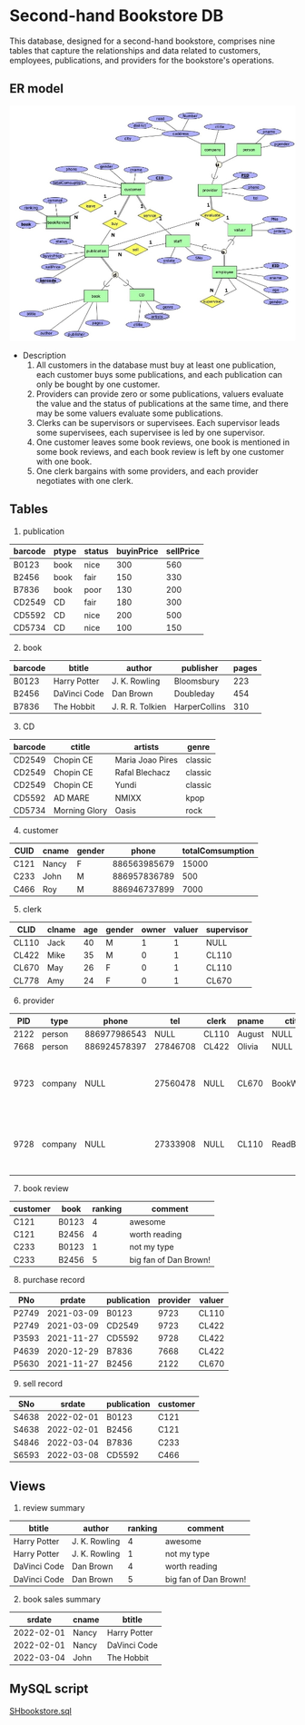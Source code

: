 # Second-hand Bookstore DB
This database, designed for a second-hand bookstore, comprises nine tables that capture the relationships and data related to customers, employees, publications, and providers for the bookstore's operations.

## ER model
![shbookshop](https://github.com/shansshe/SecondHand-Bookstore-DB/blob/main/SHbookstore.jpg)

- Description
    1.	All customers in the database must buy at least one publication, each customer buys some publications, and each publication can only be bought by one customer.
    2.	Providers can provide zero or some publications, valuers evaluate the value and the status of publications at the same time, and there may be some valuers evaluate some publications. 
    3.	Clerks can be supervisors or supervisees. Each supervisor leads some supervisees, each supervisee is led by one supervisor.
    4.	One customer leaves some book reviews, one book is mentioned in some book reviews, and each book review is left by one customer with one book.
    5.	One clerk bargains with some providers, and each provider negotiates with one clerk.


## Tables
1. publication

| barcode | ptype | status | buyinPrice | sellPrice |
|---------|-------|--------|------------|-----------|
| B0123   | book  | nice   |        300 |       560 |
| B2456   | book  | fair   |        150 |       330 |
| B7836   | book  | poor   |        130 |       200 |
| CD2549  | CD    | fair   |        180 |       300 |
| CD5592  | CD    | nice   |        200 |       500 |
| CD5734  | CD    | nice   |        100 |       150 |

2. book

| barcode | btitle       | author           | publisher     | pages |
|---------|--------------|------------------|---------------|-------|
| B0123   | Harry Potter | J. K. Rowling    | Bloomsbury    |   223 |
| B2456   | DaVinci Code | Dan Brown        | Doubleday     |   454 |
| B7836   | The Hobbit   | J. R. R. Tolkien | HarperCollins |   310 |

3. CD

| barcode | ctitle        | artists          | genre   |
|---------|---------------|------------------|---------|
| CD2549  | Chopin CE     | Maria Joao Pires | classic |
| CD2549  | Chopin CE     | Rafal Blechacz   | classic |
| CD2549  | Chopin CE     | Yundi            | classic |
| CD5592  | AD MARE       | NMIXX            | kpop    |
| CD5734  | Morning Glory | Oasis            | rock    |

4. customer

| CUID | cname | gender | phone     | totalComsumption |
|------|-------|--------|-----------|------------------|
| C121 | Nancy | F      | 886563985679 |            15000 |
| C233 | John  | M      | 886957836789 |              500 |
| C466 | Roy   | M      | 886946737899 |             7000 |

5. clerk

| CLID  | clname | age  | gender | owner | valuer | supervisor |
|-------|--------|------|--------|-------|--------|------------|
| CL110 | Jack   |   40 | M      |     1 |      1 | NULL       |
| CL422 | Mike   |   35 | M      |     0 |      1 | CL110      |
| CL670 | May    |   26 | F      |     0 |      1 | CL110      |
| CL778 | Amy    |   24 | F      |     0 |      1 | CL670      |

6. provider

| PID  | type    | phone     | tel      | clerk | pname  | ctitle      | caddress                               |
|------|---------|-----------|----------|-------|--------|-------------|----------------------------------------|
| 2122 | person  | 886977986543 |     NULL | CL110 | August | NULL        | NULL                                   |
| 7668 | person  | 886924578397 | 27846708 | CL422 | Olivia | NULL        | NULL                                   |
| 9723 | company | NULL      | 27560478 | NULL  | CL670  | BookWarm    | No.10 Siwei Rd. Daan Dist. Taipei City |
| 9728 | company | NULL      | 27333908 | NULL  | CL110  | ReadBenefit | No.39 Shida Rd. Daan Dist. Taipei City |

7. book review

| customer | book  | ranking | comment               |
|----------|-------|---------|-----------------------|
| C121     | B0123 |       4 | awesome               |
| C121     | B2456 |       4 | worth reading         |
| C233     | B0123 |       1 | not my type           |
| C233     | B2456 |       5 | big fan of Dan Brown! |

8. purchase record

| PNo   | prdate     | publication | provider | valuer |
|-------|------------|-------------|----------|--------|
| P2749 | 2021-03-09 | B0123       | 9723     | CL110  |
| P2749 | 2021-03-09 | CD2549      | 9723     | CL422  |
| P3593 | 2021-11-27 | CD5592      | 9728     | CL422  |
| P4639 | 2020-12-29 | B7836       | 7668     | CL422  |
| P5630 | 2021-11-27 | B2456       | 2122     | CL670  |

9. sell record

| SNo   | srdate     | publication | customer |
|-------|------------|-------------|----------|
| S4638 | 2022-02-01 | B0123       | C121     |
| S4638 | 2022-02-01 | B2456       | C121     |
| S4846 | 2022-03-04 | B7836       | C233     |
| S6593 | 2022-03-08 | CD5592      | C466     |

## Views
1. review summary

| btitle       | author        | ranking | comment               |
|--------------|---------------|---------|-----------------------|
| Harry Potter | J. K. Rowling |       4 | awesome               |
| Harry Potter | J. K. Rowling |       1 | not my type           |
| DaVinci Code | Dan Brown     |       4 | worth reading         |
| DaVinci Code | Dan Brown     |       5 | big fan of Dan Brown! |

2. book sales summary

| srdate     | cname | btitle       |
|------------|-------|--------------|
| 2022-02-01 | Nancy | Harry Potter |
| 2022-02-01 | Nancy | DaVinci Code |
| 2022-03-04 | John  | The Hobbit   |

## MySQL script
[SHbookstore.sql](https://github.com/shansshe/SecondHand-Bookstore-DB/blob/main/SHbookstore.sql)
